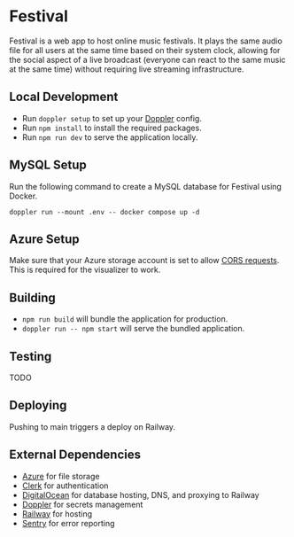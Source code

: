 # Festival

Festival is a web app to host online music festivals. It plays the same audio
file for all users at the same time based on their system clock, allowing for
the social aspect of a live broadcast (everyone can react to the same music
at the same time) without requiring live streaming infrastructure.

## Local Development

- Run `doppler setup` to set up your [Doppler](https://www.doppler.com/) config.
- Run `npm install` to install the required packages.
- Run `npm run dev` to serve the application locally.

## MySQL Setup

Run the following command to create a MySQL database for Festival using Docker.

```shell
doppler run --mount .env -- docker compose up -d
```

## Azure Setup

Make sure that your Azure storage account is set to allow
[CORS requests](https://stackoverflow.com/a/41351674).
This is required for the visualizer to work.

## Building

- `npm run build` will bundle the application for production.
- `doppler run -- npm start` will serve the bundled application.

## Testing

TODO

## Deploying

Pushing to main triggers a deploy on Railway.

## External Dependencies

- [Azure](https://azure.microsoft.com/en-us/) for file storage
  <!-- - [BrowserStack](https://www.browserstack.com/) for testing -->
  <!-- - [BetterStack](https://betterstack.com/) for monitoring -->
- [Clerk](https://clerk.com/) for authentication
- [DigitalOcean](https://www.digitalocean.com/) for database hosting, DNS, and proxying to Railway
- [Doppler](https://www.doppler.com/) for secrets management
- [Railway](https://railway.app/) for hosting
- [Sentry](https://sentry.io/) for error reporting
